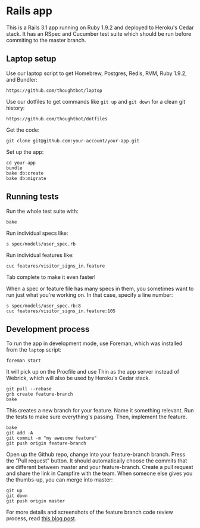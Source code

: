 Rails app
=========

This is a Rails 3.1 app running on Ruby 1.9.2 and deployed to Heroku's Cedar stack. It has an RSpec and Cucumber test suite which should be run before commiting to the master branch.

Laptop setup
------------

Use our laptop script to get Homebrew, Postgres, Redis, RVM, Ruby 1.9.2, and Bundler:

    https://github.com/thoughtbot/laptop

Use our dotfiles to get commands like `git up` and `git down` for a clean git history:

    https://github.com/thoughtbot/dotfiles

Get the code:

    git clone git@github.com:your-account/your-app.git

Set up the app:

    cd your-app
    bundle
    bake db:create
    bake db:migrate

Running tests
-------------

Run the whole test suite with:

    bake

Run individual specs like:

    s spec/models/user_spec.rb

Run individual features like:

    cuc features/visitor_signs_in.feature

Tab complete to make it even faster!

When a spec or feature file has many specs in them, you sometimes want to run just what you're working on. In that case, specify a line number:

    s spec/models/user_spec.rb:8
    cuc features/visitor_signs_in.feature:105

Development process
-------------------

To run the app in development mode, use Foreman, which was installed from the `laptop` script:

    foreman start

It will pick up on the Procfile and use Thin as the app server instead of Webrick, which will also be used by Heroku's Cedar stack.

    git pull --rebase
    grb create feature-branch
    bake

This creates a new branch for your feature. Name it something relevant. Run the tests to make sure everything's passing. Then, implement the feature.

    bake
    git add -A
    git commit -m "my awesome feature"
    git push origin feature-branch

Open up the Github repo, change into your feature-branch branch. Press the "Pull request" button. It should automatically choose the commits that are different between master and your feature-branch. Create a pull request and share the link in Campfire with the team. When someone else gives you the thumbs-up, you can merge into master:

    git up
    git down
    git push origin master

For more details and screenshots of the feature branch code review process, read [this blog post](http://robots.thoughtbot.com/post/2831837714/feature-branch-code-reviews).


